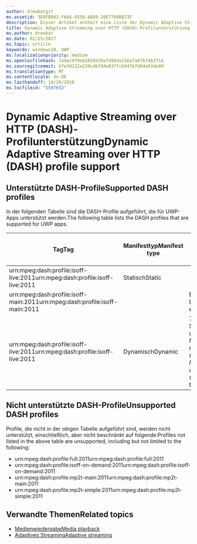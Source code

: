 ```yaml
---
author: drewbatgit
ms.assetid: 3E0FBB43-F6A4-4558-AA89-20E7760BA73F
description: Dieser Artikel enthält eine Liste der Dynamic Adaptive Streaming over HTTP (DASH)-Profile, die für UWP-Apps unterstützt werden.
title: Dynamic Adaptive Streaming over HTTP (DASH)-Profilunterstützung
ms.author: drewbat
ms.date: 02/15/2017
ms.topic: article
keywords: windows10, UWP
ms.localizationpriority: medium
ms.openlocfilehash: 7a4ec9f9e81010d39af496da156afa676f4b3714
ms.sourcegitcommit: b7e3d222e229cdbf04e837fcb94fb7d84a93de09
ms.translationtype: MT
ms.contentlocale: de-DE
ms.lasthandoff: 10/26/2018
ms.locfileid: "5597652"
---
```

# <a name="dynamic-adaptive-streaming-over-http-dash-profile-support"></a><span data-ttu-id="ecaf3-104">Dynamic Adaptive Streaming over HTTP (DASH)-Profilunterstützung</span><span class="sxs-lookup"><span data-stu-id="ecaf3-104">Dynamic Adaptive Streaming over HTTP (DASH) profile support</span></span>


## <a name="supported-dash-profiles"></a><span data-ttu-id="ecaf3-105">Unterstützte DASH-Profile</span><span class="sxs-lookup"><span data-stu-id="ecaf3-105">Supported DASH profiles</span></span>
<span data-ttu-id="ecaf3-106">In der folgenden Tabelle sind die DASH-Profile aufgeführt, die für UWP-Apps unterstützt werden.</span><span class="sxs-lookup"><span data-stu-id="ecaf3-106">The following table lists the DASH profiles that are supported for UWP apps.</span></span>

|<span data-ttu-id="ecaf3-107">Tag</span><span class="sxs-lookup"><span data-stu-id="ecaf3-107">Tag</span></span> | <span data-ttu-id="ecaf3-108">Manifesttyp</span><span class="sxs-lookup"><span data-stu-id="ecaf3-108">Manifest type</span></span> | <span data-ttu-id="ecaf3-109">Hinweise</span><span class="sxs-lookup"><span data-stu-id="ecaf3-109">Notes</span></span>|<span data-ttu-id="ecaf3-110">Juliversion von Windows 10</span><span class="sxs-lookup"><span data-stu-id="ecaf3-110">July release of Windows 10</span></span>|<span data-ttu-id="ecaf3-111">Windows 10, Version 1511</span><span class="sxs-lookup"><span data-stu-id="ecaf3-111">Windows 10, Version 1511</span></span>|<span data-ttu-id="ecaf3-112">Windows 10, Version 1607</span><span class="sxs-lookup"><span data-stu-id="ecaf3-112">Windows 10, Version 1607</span></span> |<span data-ttu-id="ecaf3-113">Windows 10, Version 1607</span><span class="sxs-lookup"><span data-stu-id="ecaf3-113">Windows 10, Version 1607</span></span> |<span data-ttu-id="ecaf3-114">Windows 10, Version 1703</span><span class="sxs-lookup"><span data-stu-id="ecaf3-114">Windows 10, Version 1703</span></span>|
|----------------|------|-------|-----------|--------------|---------|-------|--------|
|<span data-ttu-id="ecaf3-115">urn:mpeg&#58;dash:profile:isoff-live:2011</span><span class="sxs-lookup"><span data-stu-id="ecaf3-115">urn:mpeg&#58;dash:profile:isoff-live:2011</span></span> | <span data-ttu-id="ecaf3-116">Statisch</span><span class="sxs-lookup"><span data-stu-id="ecaf3-116">Static</span></span> |     |<span data-ttu-id="ecaf3-117">Unterstützt</span><span class="sxs-lookup"><span data-stu-id="ecaf3-117">Supported</span></span>            |  <span data-ttu-id="ecaf3-118">Unterstützt</span><span class="sxs-lookup"><span data-stu-id="ecaf3-118">Supported</span></span>              | <span data-ttu-id="ecaf3-119">Unterstützt</span><span class="sxs-lookup"><span data-stu-id="ecaf3-119">Supported</span></span>        |<span data-ttu-id="ecaf3-120">Unterstützt</span><span class="sxs-lookup"><span data-stu-id="ecaf3-120">Supported</span></span>| <span data-ttu-id="ecaf3-121">Unterstützt</span><span class="sxs-lookup"><span data-stu-id="ecaf3-121">Supported</span></span>|
|<span data-ttu-id="ecaf3-122">urn:mpeg&#58;dash:profile:isoff-main:2011</span><span class="sxs-lookup"><span data-stu-id="ecaf3-122">urn:mpeg&#58;dash:profile:isoff-main:2011</span></span> |        | <span data-ttu-id="ecaf3-123">Beste Leistung</span><span class="sxs-lookup"><span data-stu-id="ecaf3-123">Best effort</span></span> | <span data-ttu-id="ecaf3-124">Unterstützt</span><span class="sxs-lookup"><span data-stu-id="ecaf3-124">Supported</span></span>            |  <span data-ttu-id="ecaf3-125">Unterstützt</span><span class="sxs-lookup"><span data-stu-id="ecaf3-125">Supported</span></span>              | <span data-ttu-id="ecaf3-126">Unterstützt</span><span class="sxs-lookup"><span data-stu-id="ecaf3-126">Supported</span></span>        |<span data-ttu-id="ecaf3-127">Unterstützt</span><span class="sxs-lookup"><span data-stu-id="ecaf3-127">Supported</span></span>| <span data-ttu-id="ecaf3-128">Unterstützt</span><span class="sxs-lookup"><span data-stu-id="ecaf3-128">Supported</span></span>|
|<span data-ttu-id="ecaf3-129">urn:mpeg&#58;dash:profile:isoff-live:2011</span><span class="sxs-lookup"><span data-stu-id="ecaf3-129">urn:mpeg&#58;dash:profile:isoff-live:2011</span></span> | <span data-ttu-id="ecaf3-130">Dynamisch</span><span class="sxs-lookup"><span data-stu-id="ecaf3-130">Dynamic</span></span> | <span data-ttu-id="ecaf3-131">$Time$ wird in Segmentvorlagen unterstützt, aber $Number$ nicht.</span><span class="sxs-lookup"><span data-stu-id="ecaf3-131">$Time$ is supported but $Number$ is unsupported in segment templates</span></span> | <span data-ttu-id="ecaf3-132">Nicht unterstützt</span><span class="sxs-lookup"><span data-stu-id="ecaf3-132">Not Supported</span></span>            | <span data-ttu-id="ecaf3-133">Nicht unterstützt</span><span class="sxs-lookup"><span data-stu-id="ecaf3-133">Not Supported</span></span>              | <span data-ttu-id="ecaf3-134">Nicht unterstützt</span><span class="sxs-lookup"><span data-stu-id="ecaf3-134">Not Supported</span></span>        |<span data-ttu-id="ecaf3-135">Nicht unterstützt</span><span class="sxs-lookup"><span data-stu-id="ecaf3-135">Not Supported</span></span>| <span data-ttu-id="ecaf3-136">Unterstützt</span><span class="sxs-lookup"><span data-stu-id="ecaf3-136">Supported</span></span>|


## <a name="unsupported-dash-profiles"></a><span data-ttu-id="ecaf3-137">Nicht unterstützte DASH-Profile</span><span class="sxs-lookup"><span data-stu-id="ecaf3-137">Unsupported DASH profiles</span></span>
<span data-ttu-id="ecaf3-138">Profile, die nicht in der obigen Tabelle aufgeführt sind, werden nicht unterstützt, einschließlich, aber nicht beschränkt auf folgende:</span><span class="sxs-lookup"><span data-stu-id="ecaf3-138">Profiles not listed in the above table are unsupported, including but not limited to the following:</span></span>

* <span data-ttu-id="ecaf3-139">urn:mpeg&#58;dash:profile:full:2011</span><span class="sxs-lookup"><span data-stu-id="ecaf3-139">urn:mpeg&#58;dash:profile:full:2011</span></span>
* <span data-ttu-id="ecaf3-140">urn:mpeg&#58;dash:profile:isoff-on-demand:2011</span><span class="sxs-lookup"><span data-stu-id="ecaf3-140">urn:mpeg&#58;dash:profile:isoff-on-demand:2011</span></span>
* <span data-ttu-id="ecaf3-141">urn:mpeg&#58;dash:profile:mp2t-main:2011</span><span class="sxs-lookup"><span data-stu-id="ecaf3-141">urn:mpeg&#58;dash:profile:mp2t-main:2011</span></span>
* <span data-ttu-id="ecaf3-142">urn:mpeg&#58;dash:profile:mp2t-simple:2011</span><span class="sxs-lookup"><span data-stu-id="ecaf3-142">urn:mpeg&#58;dash:profile:mp2t-simple:2011</span></span>


## <a name="related-topics"></a><span data-ttu-id="ecaf3-143">Verwandte Themen</span><span class="sxs-lookup"><span data-stu-id="ecaf3-143">Related topics</span></span>

* [<span data-ttu-id="ecaf3-144">Medienwiedergabe</span><span class="sxs-lookup"><span data-stu-id="ecaf3-144">Media playback</span></span>](media-playback.md)
* [<span data-ttu-id="ecaf3-145">Adaptives Streaming</span><span class="sxs-lookup"><span data-stu-id="ecaf3-145">Adaptive streaming</span></span>](adaptive-streaming.md)
 

 




